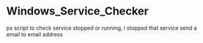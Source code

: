 # Windows_Service_Checker
ps script to check service stopped or running, i stopped that service send a email to email address

